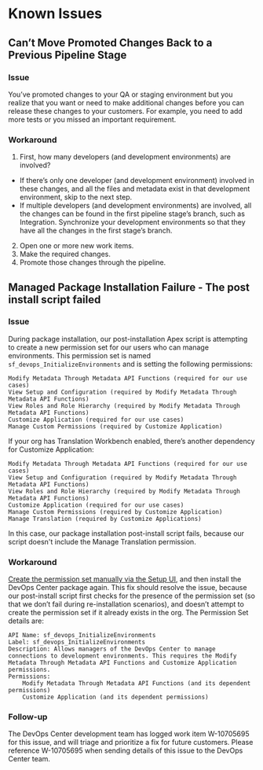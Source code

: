 # Known Issues

## Can’t Move Promoted Changes Back to a Previous Pipeline Stage

### Issue
You’ve promoted changes to your QA or staging environment but you realize that you want or need to make additional changes before you can release these changes to your customers. For example, you need to add more tests or you missed an important requirement.

### Workaround
1. First, how many developers (and development environments) are involved?

- If there’s only one developer (and development environment) involved in these changes, and all the files and metadata exist in that development environment, skip to the next step. 
- If multiple developers (and development environments) are involved, all the changes can be found in the first pipeline stage’s branch, such as Integration. Synchronize your development environments so that they have all the changes in the first stage’s branch. 

2. Open one or more new work items.
2. Make the required changes.
2. Promote those changes through the pipeline.

## Managed Package Installation Failure - The post install script failed

### Issue
During package installation, our post-installation Apex script is attempting to create a new permission set for our users who can manage environments. This permission set is named `sf_devops_InitializeEnvironments` and is setting the following permissions:

    Modify Metadata Through Metadata API Functions (required for our use cases)
    View Setup and Configuration (required by Modify Metadata Through Metadata API Functions)
    View Roles and Role Hierarchy (required by Modify Metadata Through Metadata API Functions) 
    Customize Application (required for our use cases)
    Manage Custom Permissions (required by Customize Application)

If your org has Translation Workbench enabled, there’s another dependency for Customize Application:

    Modify Metadata Through Metadata API Functions (required for our use cases)
    View Setup and Configuration (required by Modify Metadata Through Metadata API Functions)
    View Roles and Role Hierarchy (required by Modify Metadata Through Metadata API Functions)
    Customize Application (required for our use cases)
    Manage Custom Permissions (required by Customize Application)
    Manage Translation (required by Customize Applications)

In this case, our package installation post-install script fails, because our script doesn't include the Manage Translation permission.

### Workaround
[Create the permission set manually via the Setup UI](https://help.salesforce.com/s/articleView?id=sf.perm_sets_create.htm&type=5), and then install the DevOps Center package again. This fix should resolve the issue, because our post-install script first checks for the presence of the permission set (so that we don’t fail during re-installation scenarios), and doesn’t attempt to create the permission set if it already exists in the org. The Permission Set details are:

    API Name: sf_devops_InitializeEnvironments
    Label: sf_devops_InitializeEnvironments
    Description: Allows managers of the DevOps Center to manage connections to development environments. This requires the Modify Metadata Through Metadata API Functions and Customize Application permissions.
    Permissions:
        Modify Metadata Through Metadata API Functions (and its dependent permissions)
        Customize Application (and its dependent permissions)

### Follow-up
The DevOps Center development team has logged work item W-10705695 for this issue, and will triage and prioritize a fix for future customers. Please reference W-10705695 when sending details of this issue to the DevOps Center team.
